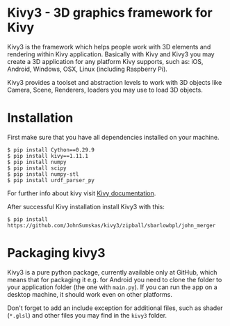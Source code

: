 # Kivy3 - 3D graphics framework for Kivy

Kivy3 is the framework which helps people work with 3D elements and rendering
within Kivy application. Basically with Kivy and Kivy3 you may create a 3D
application for any platform Kivy supports, such as: iOS, Android, Windows,
OSX, Linux (including Raspberry Pi).

Kivy3 provides a toolset and abstraction levels to work with 3D objects like
Camera, Scene, Renderers, loaders you may use to load 3D objects.

# Installation

First make sure that you have all dependencies installed on your machine.

    $ pip install Cython==0.29.9
    $ pip install kivy==1.11.1
    $ pip install numpy
    $ pip install scipy
    $ pip install numpy-stl
    $ pip install urdf_parser_py

For further info about kivy visit
[Kivy documentation](https://kivy.org/docs/installation/installation.html).

After successful Kivy installation install Kivy3 with this:

    $ pip install https://github.com/JohnSumskas/kivy3/zipball/sbarlowbpl/john_merger

# Packaging kivy3

Kivy3 is a pure python package, currently available only at GitHub, which
means that for packaging it e.g. for Android you need to clone the folder
to your application folder (the one with `main.py`). If you can run the app
on a desktop machine, it should work even on other platforms.

Don't forget to add an include exception for additional files, such as shader
(`*.glsl`) and other files you may find in the `kivy3` folder.
